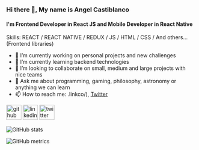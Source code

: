 ### Hi there 👋, My name is Angel Castiblanco
#### I'm Frontend Developer in React JS and Mobile Developer in React Native

Skills: REACT / REACT NATIVE / REDUX / JS / HTML / CSS / And others...(Frontend libraries)

- 🔭 I’m currently working on personal projects and new challenges 
- 🌱 I’m currently learning backend technologies 
- 👯 I’m looking to collaborate on small, medium and large projects with nice teams 
- 💬 Ask me about programming, gaming,  philosophy, astronomy or anything we can learn 
- 📫 How to reach me: .linkco/), [Twitter](https://twitter.com/ADeveloperPlay) 


[<img src='https://cdn.jsdelivr.net/npm/simple-icons@3.0.1/icons/github.svg' alt='github' height='40'>](https://github.com/adcastiblanco)  [<img src='https://cdn.jsdelivr.net/npm/simple-icons@3.0.1/icons/linkedin.svg' alt='linkedin' height='40'>](https://www.linkedin.com/in/angel-castiblanco/)  [<img src='https://cdn.jsdelivr.net/npm/simple-icons@3.0.1/icons/twitter.svg' alt='twitter' height='40'>](https://twitter.com/ADeveloperPlay)  

![GitHub stats](https://github-readme-stats.vercel.app/api?username=adcastiblanco&show_icons=true)  

![GitHub metrics](https://metrics.lecoq.io/adcastiblanco)  

